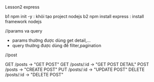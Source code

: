 Lesson2 express

b1 npm init -y : khỏi tạo project nodejs
b2 npm install express : install framework nodejs

//params va query

- params thường được dùng get detail,...
- query thường được dùng để filter,pagination

//post

GET /posts -> "GET POST"
GET /posts/:id -> "GET POST DETAIL"
POST /posts -> "CREATE POST"
PUT /posts/:id -> "UPDATE POST"
DELETE /posts/:id -> "DELETE POST"
